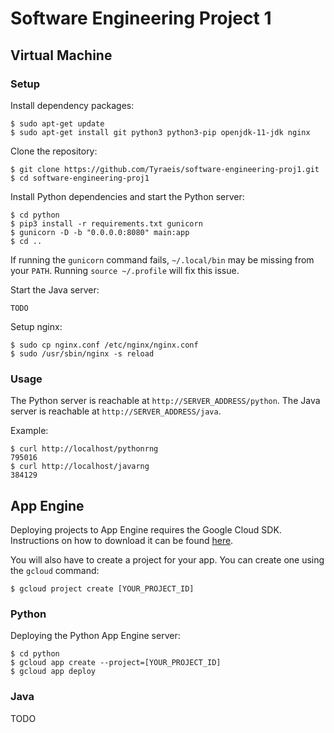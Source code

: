 # Software Engineering Project 1

## Virtual Machine

### Setup

Install dependency packages:
```
$ sudo apt-get update
$ sudo apt-get install git python3 python3-pip openjdk-11-jdk nginx
```

Clone the repository:
```
$ git clone https://github.com/Tyraeis/software-engineering-proj1.git
$ cd software-engineering-proj1
```

Install Python dependencies and start the Python server:
```
$ cd python
$ pip3 install -r requirements.txt gunicorn
$ gunicorn -D -b "0.0.0.0:8080" main:app
$ cd ..
```

If running the `gunicorn` command fails, `~/.local/bin` may be missing from your `PATH`. Running `source ~/.profile` will fix this issue.

Start the Java server:
```
TODO
```

Setup nginx:
```
$ sudo cp nginx.conf /etc/nginx/nginx.conf
$ sudo /usr/sbin/nginx -s reload
```

### Usage

The Python server is reachable at `http://SERVER_ADDRESS/python`. The Java server is reachable at `http://SERVER_ADDRESS/java`.

Example:
```
$ curl http://localhost/pythonrng
795016
$ curl http://localhost/javarng
384129
```

## App Engine

Deploying projects to App Engine requires the Google Cloud SDK. Instructions on how to download it can be found [here](https://cloud.google.com/sdk/docs/).

You will also have to create a project for your app. You can create one using the `gcloud` command:
```
$ gcloud project create [YOUR_PROJECT_ID]
```

### Python

Deploying the Python App Engine server:
```
$ cd python
$ gcloud app create --project=[YOUR_PROJECT_ID]
$ gcloud app deploy
```

### Java

TODO


